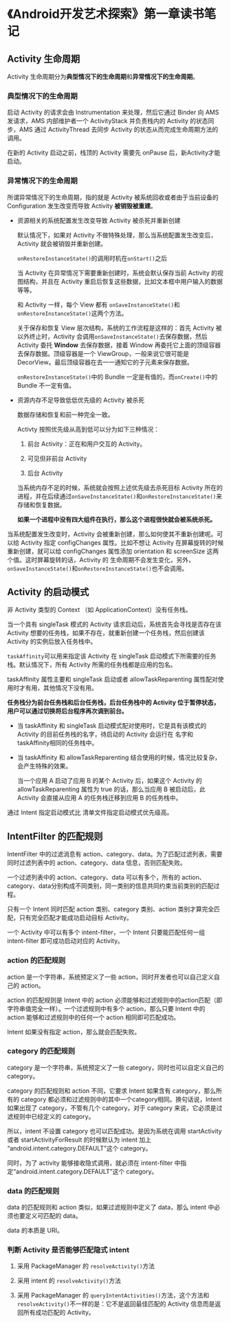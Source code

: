 # 《Android开发艺术探索》第一章读书笔记

## Activity 生命周期

Activity 生命周期分为**典型情况下的生命周期**和**异常情况下的生命周期**。

### 典型情况下的生命周期

启动 Activity 的请求会由 Instrumentation 来处理，然后它通过 Binder 向 AMS 发请求，AMS 内部维护者一个 ActivityStack 并负责栈内的 Activity 的状态同步，AMS 通过 ActivityThread 去同步 Activity 的状态从而完成生命周期方法的调用。

在新的 Activity 启动之前，栈顶的 Activity 需要先 onPause 后，新Activity才能启动。

### 异常情况下的生命周期

所谓异常情况下的生命周期，指的就是 Activity 被系统回收或者由于当前设备的 Configuration 发生改变而导致 Activity **被销毁被重建**。

* 资源相关的系统配置发生改变导致 Activity 被杀死并重新创建

  默认情况下，如果对 Activity 不做特殊处理，那么当系统配置发生改变后，Activity 就会被销毁并重新创建。

  `onRestoreInstanceState()`的调用时机在`onStart()`之后

  当 Activity 在异常情况下需要重新创建时，系统会默认保存当前 Activity 的视图结构，并且在 Activity 重启后恢复这些数据，比如文本框中用户输入的数据等等。

  和 Activity 一样，每个 View 都有 `onSaveInstanceState()`和`onRestoreInstanceState()`这两个方法。

  关于保存和恢复 View 层次结构，系统的工作流程是这样的：首先 Activity 被以外终止时，Activity 会调用`onSaveInstanceState()`去保存数据，然后 Activity 委托 **Window** 去保存数据，接着 Window 再委托它上面的顶级容器去保存数据。顶级容器是一个 ViewGroup，一般来说它很可能是 DecorView。最后顶级容器在去一一通知它的子元素来保存数据。

  `onRestoreInstanceState()`中的 Bundle 一定是有值的，而`onCreate()`中的 Bundle 不一定有值。

* 资源内存不足导致低低优先级的 Activity 被杀死

  数据存储和恢复和前一种完全一致。

  Activty 按照优先级从高到低可以分为如下三种情况：

  1. 前台 Activity：正在和用户交互的 Activity。

  2. 可见但非前台 Activity

  3. 后台 Activity

  当系统内存不足的时候，系统就会按照上述优先级去杀死目标 Activity 所在的进程，并在后续通过`onSaveInstanceState()`和`onRestoreInstanceState()`来存储和恢复数据。

  **如果一个进程中没有四大组件在执行，那么这个进程很快就会被系统杀死。**

当系统配置发生改变时，Activity 会被重新创建，那么如何使其不重新创建呢。可以给 Activity 指定 configChanges 属性。比如不想让 Activity 在屏幕旋转的时候重新创建，就可以给 configChanges 属性添加 orientation 和 screenSize 这两个值。这时屏幕旋转的话，Activity 的 生命周期不会发生变化，另外，`onSaveInstanceState()`和`onRestoreInstanceState()`也不会调用。

## Activity 的启动模式

非 Activity 类型的 Context （如 ApplicationContext）没有任务栈。

当一个具有 singleTask 模式的 Activity 请求启动后，系统首先会寻找是否存在该 Activity 想要的任务栈，如果不存在，就重新创建一个任务栈，然后创建该 Activity 的实例后放入任务栈中。

`taskAffinity`可以用来指定该 Activity 在 singleTask 启动模式下所需要的任务栈。默认情况下，所有 Activity 所需的任务栈都是应用的包名。

taskAffinity 属性主要和 singleTask 启动或者 allowTaskReparenting 属性配对使用时才有用，其他情况下没有用。

**任务栈分为前台任务栈和后台任务栈，后台任务栈中的 Activity 位于暂停状态，用户可以通过切换将后台程序再次调到前台。**

* 当 taskAffinity 和 singleTask 启动模式配对使用时，它是具有该模式的 Activity 的目前任务栈的名字，待启动的 Activity 会运行在 名字和 taskAffinity相同的任务栈中。

* 当 taskAffinity 和 allowTaskReparenting 结合使用的时候，情况比较复杂，会产生特殊的效果。

  当一个应用 A 启动了应用 B 的某个 Activity 后，如果这个 Activity 的 allowTaskReparenting 属性为 true 的话，那么当应用 B 被启动后，此 Activity 会直接从应用 A 的任务栈迁移到应用 B 的任务栈中。

通过 Intent 指定启动模式比 清单文件指定启动模式优先级高。

## IntentFilter 的匹配规则

IntentFilter 中的过滤消息有 action、category、data。为了匹配过滤列表，需要同时过滤列表中的 action、category、data 信息，否则匹配失败。

一个过滤列表中的 action、category、data 可以有多个，所有的 action、category、data分别构成不同类别，同一类别的信息共同约束当前类别的匹配过程。

只有一个 Intent 同时匹配 action 类别、category 类别、action 类别才算完全匹配，只有完全匹配才能成功启动目标 Activity。

一个 Activity 中可以有多个 intent-filter，一个 Intent 只要能匹配任何一组 intent-filter 即可成功启动对应的 Activity。

### action 的匹配规则

action 是一个字符串，系统预定义了一些 action，同时开发者也可以自己定义自己的 action。

action 的匹配规则是 Intent 中的 action 必须能够和过滤规则中的action匹配（即字符串值完全一样）。一个过滤规则中有多个 action，那么只要 Intent 中的 action 能够和过滤规则中的任何一个 action 相同即可匹配成功。

Intent 如果没有指定 action，那么就会匹配失败。

### category 的匹配规则

category 是一个字符串，系统预定义了一些 category，同时也可以自定义自己的 category。

category 的匹配规则和 action 不同，它要求 Intent 如果含有 category，那么所有的 category 都必须和过滤规则中的其中一个category相同。换句话说，Intent 如果出现了 category，不管有几个 category，对于 category 来说，它必须是过滤规则中已经定义的 category。

所以，intent 不设置 category 也可以匹配成功。是因为系统在调用 startActivity 或者 startActivityForResult 的时候默认为 intent 加上 “android.intent.category.DEFAULT”这个 category。

同时，为了 activity 能够接收隐式调用，就必须在 intent-filter 中指定“android.intent.category.DEFAULT”这个 category。

### data 的匹配规则

data 的匹配规则和 action 类似，如果过滤规则中定义了 data，那么 intent 中必须也要定义可匹配的 data。

data 的本质是 URI。

### 判断 Activity 是否能够匹配隐式 intent

1. 采用 PackageManager 的 `resolveActivity()`方法

2. 采用 intent 的 `resolveActivity()`方法

3. 采用 PackageManager 的 `queryIntentActivities()`方法，这个方法和`resolveActivity()`不一样的是：它不是返回最佳匹配的 Activity 信息而是返回所有成功匹配的 Activity。
